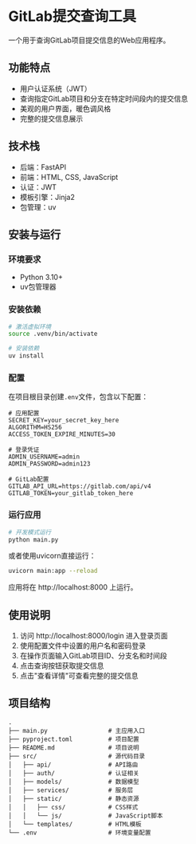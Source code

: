 # GitLab提交查询工具

一个用于查询GitLab项目提交信息的Web应用程序。

## 功能特点

- 用户认证系统（JWT）
- 查询指定GitLab项目和分支在特定时间段内的提交信息
- 美观的用户界面，暖色调风格
- 完整的提交信息展示

## 技术栈

- 后端：FastAPI
- 前端：HTML, CSS, JavaScript
- 认证：JWT
- 模板引擎：Jinja2
- 包管理：uv

## 安装与运行

### 环境要求

- Python 3.10+
- uv包管理器

### 安装依赖

```bash
# 激活虚拟环境
source .venv/bin/activate

# 安装依赖
uv install
```

### 配置

在项目根目录创建`.env`文件，包含以下配置：

```
# 应用配置
SECRET_KEY=your_secret_key_here
ALGORITHM=HS256
ACCESS_TOKEN_EXPIRE_MINUTES=30

# 登录凭证
ADMIN_USERNAME=admin
ADMIN_PASSWORD=admin123

# GitLab配置
GITLAB_API_URL=https://gitlab.com/api/v4
GITLAB_TOKEN=your_gitlab_token_here
```

### 运行应用

```bash
# 开发模式运行
python main.py
```

或者使用uvicorn直接运行：

```bash
uvicorn main:app --reload
```

应用将在 http://localhost:8000 上运行。

## 使用说明

1. 访问 http://localhost:8000/login 进入登录页面
2. 使用配置文件中设置的用户名和密码登录
3. 在操作页面输入GitLab项目ID、分支名和时间段
4. 点击查询按钮获取提交信息
5. 点击"查看详情"可查看完整的提交信息

## 项目结构

```
.
├── main.py                 # 主应用入口
├── pyproject.toml          # 项目配置
├── README.md               # 项目说明
├── src/                    # 源代码目录
│   ├── api/                # API路由
│   ├── auth/               # 认证相关
│   ├── models/             # 数据模型
│   ├── services/           # 服务层
│   ├── static/             # 静态资源
│   │   ├── css/            # CSS样式
│   │   └── js/             # JavaScript脚本
│   └── templates/          # HTML模板
└── .env                    # 环境变量配置
```
